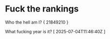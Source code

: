 # Fuck the rankings

Who the hell am I?
{ 21849210 }

What fucking year is it?
[ 2025-07-04T11:46:40Z ]
